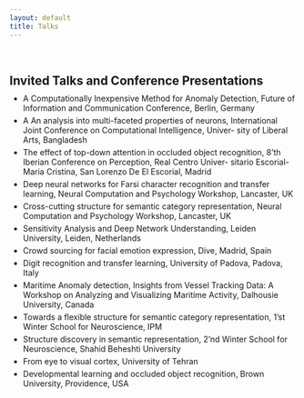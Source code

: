 ```yaml
---
layout: default
title: Talks
---
```

<!-- # Invited Talks -->

<!-- <h1 id="invited-talks"></h1> -->

<h2 style="margin: 60px 0px 10px;">Invited Talks and Conference Presentations</h2>

<ul style="margin:0 0 5px;">
  <li>A Computationally Inexpensive Method for Anomaly Detection, Future of Information and Communication Conference,
Berlin, Germany</li>
</ul>

<ul style="margin:0 0 5px;">
  <li>A An analysis into multi-faceted properties of neurons, International Joint Conference on Computational Intelligence, Univer-
sity of Liberal Arts, Bangladesh </li>
</ul>

<ul style="margin:0 0 5px;">
  <li>The effect of top-down attention in occluded object recognition, 8’th Iberian Conference on Perception, Real Centro Univer-
sitario Escorial-Maria Cristina, San Lorenzo De El Escorial, Madrid </li>
</ul>

<ul style="margin:0 0 5px;">
  <li>Deep neural networks for Farsi character recognition and transfer learning, Neural Computation and
Psychology Workshop, Lancaster, UK </li>
</ul>

<ul style="margin:0 0 5px;">
  <li>Cross-cutting structure for semantic category representation, Neural Computation and Psychology
Workshop, Lancaster, UK </li>
</ul>

<ul style="margin:0 0 5px;">
  <li>Sensitivity Analysis and Deep Network Understanding, Leiden University, Leiden, Netherlands</li>
</ul>

<ul style="margin:0 0 5px;">
  <li>Crowd sourcing for facial emotion expression, Dive, Madrid, Spain</li>
</ul>

<ul style="margin:0 0 5px;">
  <li>Digit recognition and transfer learning, University of Padova, Padova, Italy</li>
</ul>

<ul style="margin:0 0 5px;">
  <li>Maritime Anomaly detection, Insights from Vessel Tracking Data: A Workshop on Analyzing and Visualizing Maritime
Activity, Dalhousie University, Canada</li>
</ul>

<ul style="margin:0 0 5px;">
  <li>Towards a flexible structure for semantic category representation, 1’st Winter School for Neuroscience, IPM</li>
</ul>

<ul style="margin:0 0 5px;">
  <li>Structure discovery in semantic representation, 2’nd Winter School for Neuroscience, Shahid Beheshti University</li>
</ul>

<ul style="margin:0 0 5px;">
  <li>From eye to visual cortex, University of Tehran</li>
</ul>

<ul style="margin:0 0 5px;">
  <li>Developmental learning and occluded object recognition, Brown University, Providence, USA</li>
</ul>




<!-- <h4 style="margin:0 10px 0;"></h4> -->


